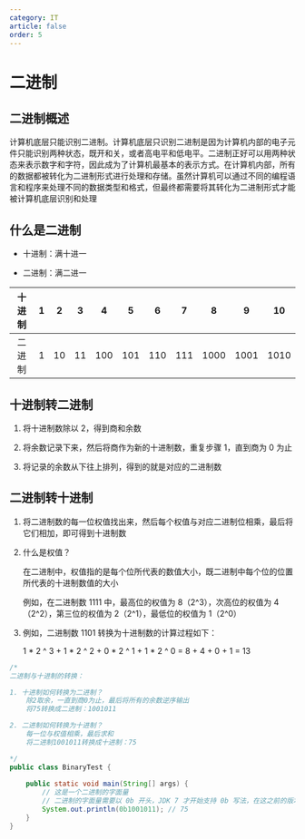 ```yaml
---
category: IT
article: false
order: 5
---
```


# 二进制

## 二进制概述

计算机底层只能识别二进制。计算机底层只识别二进制是因为计算机内部的电子元件只能识别两种状态，既开和关，或者高电平和低电平。二进制正好可以用两种状态来表示数字和字符，因此成为了计算机最基本的表示方式。在计算机内部，所有的数据都被转化为二进制形式进行处理和存储。虽然计算机可以通过不同的编程语言和程序来处理不同的数据类型和格式，但最终都需要将其转化为二进制形式才能被计算机底层识别和处理

## 什么是二进制

- 十进制：满十进一

- 二进制：满二进一

| 十进制 | 1 | 2  | 3  |  4  |  5  |  6  |  7  |  8   |  9   |  10  |
|:---:|:-:|:--:|:--:|:---:|:---:|:---:|:---:|:----:|:----:|:----:|
| 二进制 | 1 | 10 | 11 | 100 | 101 | 110 | 111 | 1000 | 1001 | 1010 |

## 十进制转二进制

1. 将十进制数除以 2，得到商和余数

2. 将余数记录下来，然后将商作为新的十进制数，重复步骤 1，直到商为 0 为止

3. 将记录的余数从下往上排列，得到的就是对应的二进制数

## 二进制转十进制

1. 将二进制数的每一位权值找出来，然后每个权值与对应二进制位相乘，最后将它们相加，即可得到十进制数

2. 什么是权值？
 
    在二进制中，权值指的是每个位所代表的数值大小，既二进制中每个位的位置所代表的十进制数值的大小

    例如，在二进制数 1111 中，最高位的权值为 8（2^3），次高位的权值为 4（2^2），第三位的权值为 2（2^1），最低位的权值为 1（2^0）

3. 例如，二进制数 1101 转换为十进制数的计算过程如下：

    1 * 2 ^ 3 + 1 * 2 ^ 2 + 0 * 2 ^ 1 + 1 * 2 ^ 0 = 8 + 4 + 0 + 1 = 13


```java
/*
二进制与十进制的转换：

1. 十进制如何转换为二进制？
	除2取余，一直到商0为止，最后将所有的余数逆序输出
	将75转换成二进制：1001011

2. 二进制如何转换为十进制？
	每一位与权值相乘，最后求和
	将二进制1001011转换成十进制：75

*/
public class BinaryTest {
    
    public static void main(String[] args) {
        // 这是一个二进制的字面量
        // 二进制的字面量需要以 0b 开头，JDK 7 才开始支持 0b 写法，在这之前的版本都不支持
        System.out.println(0b1001011); // 75
    }
}
```
